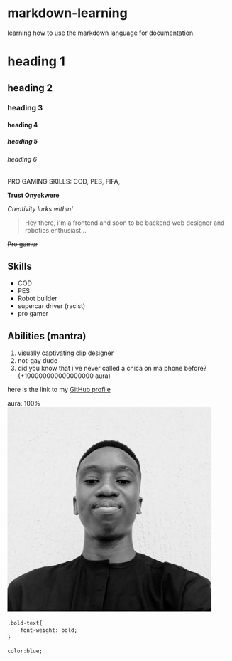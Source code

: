 # markdown-learning

learning how to use the markdown language for documentation.

# heading 1
## heading 2
### heading 3
#### heading 4
##### heading 5
###### heading 6

PRO GAMING SKILLS: COD, PES, FIFA, 

**Trust Onyekwere**

*Creativity lurks within!*

> Hey there, i'm a frontend and soon to be backend web designer and robotics enthusiast... 

~~Pro gamer~~

## Skills

* COD
* PES
* Robot builder
* supercar driver (racist)
* pro gamer

## Abilities (mantra)
1. visually captivating clip designer
2. not-gay dude
3. did you know that i've never called a chica on ma phone before? (+100000000000000000 aura) 

here is the link to my [GitHub profile](https://github.com/trustonyekwere)

aura: 100% ![me](/Tee_pfp.jpg)

```
.bold-text{
    font-weight: bold;
}
```

`color:blue;`

